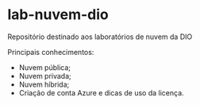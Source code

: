 # lab-nuvem-dio
Repositório destinado aos laboratórios de nuvem  da DIO

Principais conhecimentos:

- Nuvem pública;
- Nuvem privada;
- Nuvem híbrida;
- Criação de conta Azure e dicas de uso da licença.
